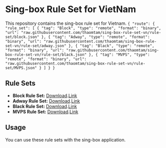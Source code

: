 # Sing-box Rule Set for VietNam

This repository contains the sing-box rule set for Vietnam.
``
{
    "route": {
        "rule_set": [
            {
                "tag": "Block",
                "type": "remote",
                "format": "binary",
                "url": "raw.githubusercontent.com/thaomtam/sing-box-rule-set-vn/rule-set/block.json"
            },
            {
                "tag": "Adway",
                "type": "remote",
                "format": "binary",
                "url": "raw.githubusercontent.com/thaomtam/sing-box-rule-set-vn/rule-set/adway.json"
            },
            {
                "tag": "Black",
                "type": "remote",
                "format": "binary",
                "url": "raw.githubusercontent.com/thaomtam/sing-box-rule-set-vn/rule-set/black.json"
            },
            {
                "tag": "MVPS",
                "type": "remote",
                "format": "binary",
                "url": "raw.githubusercontent.com/thaomtam/sing-box-rule-set-vn/rule-set/MVPS.json"
            }
        ]
    }
}
``
## Rule Sets

- **Block Rule Set:** [Download](/../../raw/rule-set/block.srs).[Link](/../../raw/rule-set/block.json)
- **Adway Rule Set:** [Download](/../../raw/rule-set/adway.srs).[Link](/../../raw/rule-set/adway.json)
- **Black Rule Set:** [Download](/../../raw/rule-set/Black.srs).[Link](/../../raw/rule-set/Black.json)
- **MVPS Rule Set:** [Download](/../../raw/rule-set/MVPS.srs).[Link](/../../raw/rule-set/MVPS.json)
## Usage

You can use these rule sets with the sing-box application.
